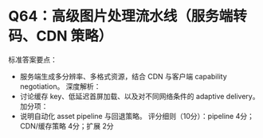# Q64：高级图片处理流水线（服务端转码、CDN 策略）

标准答案要点：
- 服务端生成多分辨率、多格式资源，结合 CDN 与客户端 capability negotiation。
深度解析：
- 讨论缓存 key、低延迟首屏加载、以及对不同网络条件的 adaptive delivery。
加分项：
- 说明自动化 asset pipeline 与回退策略。
评分细则（10分）：pipeline 4分；CDN/缓存策略 4分；扩展 2分
